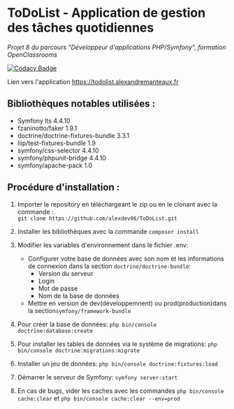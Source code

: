 # ToDoList - Application de gestion des tâches quotidiennes
*Projet 8 du parcours "Développeur d'applications PHP/Symfony", formation OpenClassrooms*<br />

[![Codacy Badge](https://app.codacy.com/project/badge/Grade/8f0aa6a34d634c339fbf6403bf04e9e9)](https://www.codacy.com/manual/alexdev06/ToDoList?utm_source=github.com&amp;utm_medium=referral&amp;utm_content=alexdev06/ToDoList&amp;utm_campaign=Badge_Grade)<br>

Lien vers l'application <https://todolist.alexandremanteaux.fr>

## Bibliothèques notables utilisées :
- Symfony lts 4.4.10
- fzaninotto/faker 1.9.1
- doctrine/doctrine-fixtures-bundle 3.3.1
- liip/test-fixtures-bundle 1.9
- symfony/css-selector 4.4.10
- symfony/phpunit-bridge 4.4.10 
- symfony/apache-pack 1.0


## Procédure d'installation :
1. Importer le repository en téléchargeant le zip ou en le clonant
avec la commande :<br> `git clone https://github.com/alexdev06/ToDoList.git`

2. Installer les bibliothèques avec la commande `composer install`

3. Modifier les variables d'environnement dans le fichier .env: 
    * Configurer votre base de données avec son nom et les informations de connexion dans la section `doctrine/doctrine-bundle`:
      * Version du serveur
      * Login
      * Mot de passe
      * Nom de la base de données
    * Mettre en version de dev(développemnent) ou prod(production)dans la section`symfony/framework-bundle `
    
4. Pour créer la base de données: `php bin/console doctrine:database:create`

5. Pour installer les tables de données via le système de migrations: `php bin/console doctrine:migrations:migrate`

6. Installer un jeu de données: `php bin/console doctrine:fixtures:load`

7. Démarrer le serveur de Symfony: `symfony server:start`

8. En cas de bugs, vider les caches avec les commandes `php bin/console cache:clear` et `php bin/console cache:clear --env=prod`
